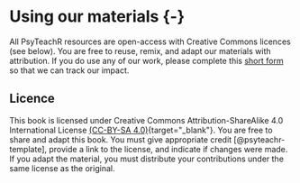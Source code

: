 # Using our materials {-}


All PsyTeachR resources are open-access with Creative Commons licences (see below). You are free to reuse, remix, and adapt our materials with attribution. If you do use any of our work, please complete this [short form](https://forms.office.com/e/v8Sk0UpP6Q) so that we can track our impact.

## Licence

This book is licensed under Creative Commons Attribution-ShareAlike 4.0 International License [(CC-BY-SA 4.0)](https://creativecommons.org/licenses/by-sa/4.0/){target="_blank"}. You are free to share and adapt this book. You must give appropriate credit [@psyteachr-template], provide a link to the license, and indicate if changes were made. If you adapt the material, you must distribute your contributions under the same license as the original. 







